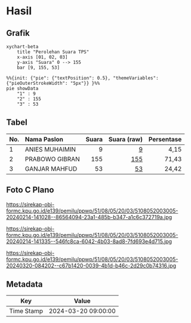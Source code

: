 # Hasil

## Grafik

```mermaid
xychart-beta
    title "Perolehan Suara TPS"
    x-axis [01, 02, 03]
    y-axis "Suara" 0 --> 155
    bar [9, 155, 53]
```

```mermaid
%%{init: {"pie": {"textPosition": 0.5}, "themeVariables": {"pieOuterStrokeWidth": "5px"}} }%%
pie showData
    "1" : 9
    "2" : 155
    "3" : 53
```

## Tabel

| No. | Nama Paslon    | Suara | Suara (raw) | Persentase |
|:--- |:-------------- | -----:| -----------:| ----------:|
| 1   | ANIES MUHAIMIN | 9     | [9][p-1]    | 4,15       |
| 2   | PRABOWO GIBRAN | 155   | [155][p-2]  | 71,43      |
| 3   | GANJAR MAHFUD  | 53    | [53][p-3]   | 24,42      |


[p-1]: https://github.com/gigit-pemilu/pemilu-2024-51-bali/blob/main/pilpres/hitung-suara/sub/51-bali/sub/08-buleleng/sub/05-sukasada/sub/2003-ambengan/sub/005-tps/sub/paslon-1.txt
[p-2]: https://github.com/gigit-pemilu/pemilu-2024-51-bali/blob/main/pilpres/hitung-suara/sub/51-bali/sub/08-buleleng/sub/05-sukasada/sub/2003-ambengan/sub/005-tps/sub/paslon-2.txt
[p-3]: https://github.com/gigit-pemilu/pemilu-2024-51-bali/blob/main/pilpres/hitung-suara/sub/51-bali/sub/08-buleleng/sub/05-sukasada/sub/2003-ambengan/sub/005-tps/sub/paslon-3.txt

## Foto C Plano

https://sirekap-obj-formc.kpu.go.id/e139/pemilu/ppwp/51/08/05/20/03/5108052003005-20240214-141028--86564094-23a1-485b-b347-a1c6c372719a.jpg

https://sirekap-obj-formc.kpu.go.id/e139/pemilu/ppwp/51/08/05/20/03/5108052003005-20240214-141335--546fc8ca-6042-4b03-8ad8-7fd693e4d715.jpg

https://sirekap-obj-formc.kpu.go.id/e139/pemilu/ppwp/51/08/05/20/03/5108052003005-20240320-084202--c67b1420-0039-4b1d-b46c-2d29c0b74316.jpg


## Metadata

| Key        | Value               |
| ---------- | ------------------- |
| Time Stamp | 2024-03-20 09:00:00 |



